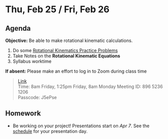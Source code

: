 Thu, Feb 25 / Fri, Feb 26
==================  
  
Agenda  
---------  
**Objective:** Be able to make rotational kinematic calculations.

1. Do some [Rotational Kinematics Practice Problems][practice]
2. Take Notes on the **Rotational Kinematic Equations**
3. Syllabus worktime

**If absent:** Please make an effort to log in to Zoom during class time  
> [Link](https://us02web.zoom.us/j/89652361206?pwd=L3ZYQzBGNitFK0J6K1M4Nk1iM1dYQT09)  
> Time: 8am Friday, 1:25pm Friday, 8am Monday
> Meeting ID: 896 5236 1206  
> Passcode: J5ePse 

Homework   
-------------  
- Be working on your project! Presentations start on *Apr 7*.  See the [schedule][sched] for your presentation day.	

[sched]: https://avoncsc-my.sharepoint.com/:x:/g/personal/zjrohrbach_avon-schools_org/EVMXHFfIjQJDml8sDSyMeYsBLcV4ZCg-pDrGaicpsu_iBQ?e=RfXTgy
[practice]: https://avon.schoology.com/page/4709159232

<!--stackedit_data:
eyJoaXN0b3J5IjpbNDY5MzY2OTYwLDY1MjgxNTMzMiwzNTczMT
U0NjksMTU2ODA0NjA4MSwtNzUxNjQ3NzQ4LC0xODc2NDIxNzg4
LC0xODExNTYxNDEwLC03ODYyNzMzNjksLTE5Nzc1ODkxMTcsLT
ExNjc0MDE5ODEsMTMwOTE5NDA4LDEyNjQ3Mzc4MzcsLTE1MDM1
MDM1OTUsMjAzNDMzOTczMywtNjg3MjU2MDE2LDUxMTIzODQyMS
wtMTUzMDQ3ODAyMSwxODE3ODQ0MDE3LC0xMzU3ODAzODEyLDE4
NDc0MDQzMzddfQ==
-->
